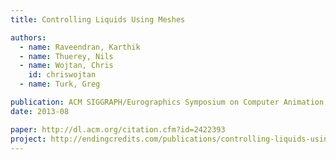```yaml
---
title: Controlling Liquids Using Meshes

authors:
  - name: Raveendran, Karthik
  - name: Thuerey, Nils
  - name: Wojtan, Chris
    id: chriswojtan
  - name: Turk, Greg

publication: ACM SIGGRAPH/Eurographics Symposium on Computer Animation (SCA 2012)
date: 2013-08

paper: http://dl.acm.org/citation.cfm?id=2422393
project: http://endingcredits.com/publications/controlling-liquids-using-meshes/
---
```

